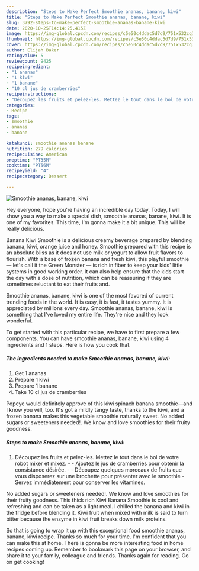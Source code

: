 ```yaml
---
description: "Steps to Make Perfect Smoothie ananas, banane, kiwi"
title: "Steps to Make Perfect Smoothie ananas, banane, kiwi"
slug: 3792-steps-to-make-perfect-smoothie-ananas-banane-kiwi
date: 2020-10-25T14:14:25.415Z
image: https://img-global.cpcdn.com/recipes/c5e50c4ddac5d7d9/751x532cq70/smoothie-ananas-banane-kiwi-photo-principale-de-la-recette.jpg
thumbnail: https://img-global.cpcdn.com/recipes/c5e50c4ddac5d7d9/751x532cq70/smoothie-ananas-banane-kiwi-photo-principale-de-la-recette.jpg
cover: https://img-global.cpcdn.com/recipes/c5e50c4ddac5d7d9/751x532cq70/smoothie-ananas-banane-kiwi-photo-principale-de-la-recette.jpg
author: Elijah Baker
ratingvalue: 5
reviewcount: 9425
recipeingredient:
- "1 ananas"
- "1 kiwi"
- "1 banane"
- "10 cl jus de cramberries"
recipeinstructions:
- "Découpez les fruits et pelez-les. Mettez le tout dans le bol de votre robot mixer et mixez.  Ajoutez le jus de cramberries pour obtenir la consistance désirée.  Découpez quelques morceaux de fruits que vous disposerez sur une brochette pour présenter avec le smoothie Servez immédiatement pour conserver les vitamines."
categories:
- Recipe
tags:
- smoothie
- ananas
- banane

katakunci: smoothie ananas banane 
nutrition: 279 calories
recipecuisine: American
preptime: "PT35M"
cooktime: "PT56M"
recipeyield: "4"
recipecategory: Dessert

---
```



![Smoothie ananas, banane, kiwi](https://img-global.cpcdn.com/recipes/c5e50c4ddac5d7d9/751x532cq70/smoothie-ananas-banane-kiwi-photo-principale-de-la-recette.jpg)

Hey everyone, hope you're having an incredible day today. Today, I will show you a way to make a special dish, smoothie ananas, banane, kiwi. It is one of my favorites. This time, I'm gonna make it a bit unique. This will be really delicious.

Banana Kiwi Smoothie is a delicious creamy beverage prepared by blending banana, kiwi, orange juice and honey. Smoothie prepared with this recipe is an absolute bliss as it does not use milk or yogurt to allow fruit flavors to flourish. With a base of frozen banana and fresh kiwi, this playful smoothie — let&#39;s call it the Green Monster — is rich in fiber to keep your kids&#39; little systems in good working order. It can also help ensure that the kids start the day with a dose of nutrition, which can be reassuring if they are sometimes reluctant to eat their fruits and.

Smoothie ananas, banane, kiwi is one of the most favored of current trending foods in the world. It is easy, it is fast, it tastes yummy. It is appreciated by millions every day. Smoothie ananas, banane, kiwi is something that I've loved my entire life. They're nice and they look wonderful.


To get started with this particular recipe, we have to first prepare a few components. You can have smoothie ananas, banane, kiwi using 4 ingredients and 1 steps. Here is how you cook that.

<!--inarticleads1-->

##### The ingredients needed to make Smoothie ananas, banane, kiwi:

1. Get 1 ananas
1. Prepare 1 kiwi
1. Prepare 1 banane
1. Take 10 cl jus de cramberries


Popeye would definitely approve of this kiwi spinach banana smoothie—and I know you will, too. It&#39;s got a mildly tangy taste, thanks to the kiwi, and a frozen banana makes this vegetable smoothie naturally sweet. No added sugars or sweeteners needed!. We know and love smoothies for their fruity goodness. 

<!--inarticleads2-->

##### Steps to make Smoothie ananas, banane, kiwi:

1. Découpez les fruits et pelez-les. Mettez le tout dans le bol de votre robot mixer et mixez. -  - Ajoutez le jus de cramberries pour obtenir la consistance désirée. -  - Découpez quelques morceaux de fruits que vous disposerez sur une brochette pour présenter avec le smoothie - Servez immédiatement pour conserver les vitamines.


No added sugars or sweeteners needed!. We know and love smoothies for their fruity goodness. This thick rich Kiwi Banana Smoothie is cool and refreshing and can be taken as a light meal. I chilled the banana and kiwi in the fridge before blending it. Kiwi fruit when mixed with milk is said to turn bitter because the enzyme in kiwi fruit breaks down milk proteins. 

So that is going to wrap it up with this exceptional food smoothie ananas, banane, kiwi recipe. Thanks so much for your time. I'm confident that you can make this at home. There is gonna be more interesting food in home recipes coming up. Remember to bookmark this page on your browser, and share it to your family, colleague and friends. Thanks again for reading. Go on get cooking!
